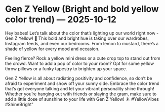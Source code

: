 # Gen Z Yellow (Bright and bold yellow color trend) — 2025-10-12

Hey babes! Let’s talk about the color that’s lighting up our world right now - Gen Z Yellow! 💛 This bold and bright hue is taking over our wardrobes, Instagram feeds, and even our bedrooms. From lemon to mustard, there’s a shade of yellow for every mood and occasion.

Feeling fierce? Rock a yellow mini dress or a cute crop top to stand out from the crowd. Want to add a pop of color to your room? Opt for some yellow throw pillows or a funky tapestry to brighten up your space.

Gen Z Yellow is all about radiating positivity and confidence, so don’t be afraid to experiment and show off your sunny side. Embrace the color trend that’s got everyone talking and let your vibrant personality shine through! Whether you’re hanging out with friends or slaying the gram, make sure to add a little dose of sunshine to your life with Gen Z Yellow! ☀️ #YellowVibes #ShineBright"